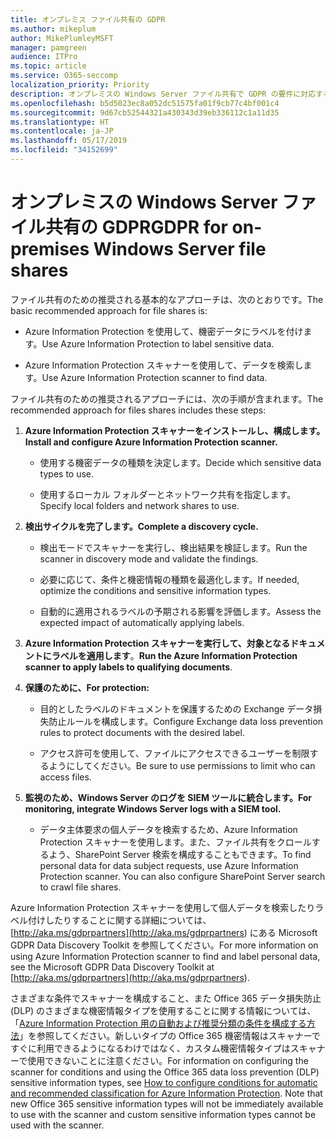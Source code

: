 ```yaml
---
title: オンプレミス ファイル共有の GDPR
ms.author: mikeplum
author: MikePlumleyMSFT
manager: pamgreen
audience: ITPro
ms.topic: article
ms.service: O365-seccomp
localization_priority: Priority
description: オンプレミスの Windows Server ファイル共有で GDPR の要件に対応する方法について説明します。
ms.openlocfilehash: b5d5023ec8a052dc51575fa01f9cb77c4bf001c4
ms.sourcegitcommit: 9d67cb52544321a430343d39eb336112c1a11d35
ms.translationtype: HT
ms.contentlocale: ja-JP
ms.lasthandoff: 05/17/2019
ms.locfileid: "34152699"
---
```

# <a name="gdpr-for-on-premises-windows-server-file-shares"></a><span data-ttu-id="c24da-103">オンプレミスの Windows Server ファイル共有の GDPR</span><span class="sxs-lookup"><span data-stu-id="c24da-103">GDPR for on-premises Windows Server file shares</span></span>

<span data-ttu-id="c24da-104">ファイル共有のための推奨される基本的なアプローチは、次のとおりです。</span><span class="sxs-lookup"><span data-stu-id="c24da-104">The basic recommended approach for file shares is:</span></span>

-   <span data-ttu-id="c24da-105">Azure Information Protection を使用して、機密データにラベルを付けます。</span><span class="sxs-lookup"><span data-stu-id="c24da-105">Use Azure Information Protection to label sensitive data.</span></span>

-   <span data-ttu-id="c24da-106">Azure Information Protection スキャナーを使用して、データを検索します。</span><span class="sxs-lookup"><span data-stu-id="c24da-106">Use Azure Information Protection scanner to find data.</span></span>

<span data-ttu-id="c24da-107">ファイル共有のための推奨されるアプローチには、次の手順が含まれます。</span><span class="sxs-lookup"><span data-stu-id="c24da-107">The recommended approach for files shares includes these steps:</span></span>

1.  <span data-ttu-id="c24da-108">**Azure Information Protection スキャナーをインストールし、構成します。**</span><span class="sxs-lookup"><span data-stu-id="c24da-108">**Install and configure Azure Information Protection scanner.**</span></span>

    -   <span data-ttu-id="c24da-109">使用する機密データの種類を決定します。</span><span class="sxs-lookup"><span data-stu-id="c24da-109">Decide which sensitive data types to use.</span></span>

    -   <span data-ttu-id="c24da-110">使用するローカル フォルダーとネットワーク共有を指定します。</span><span class="sxs-lookup"><span data-stu-id="c24da-110">Specify local folders and network shares to use.</span></span>

2.  <span data-ttu-id="c24da-111">**検出サイクルを完了します。**</span><span class="sxs-lookup"><span data-stu-id="c24da-111">**Complete a discovery cycle.**</span></span>

    -   <span data-ttu-id="c24da-112">検出モードでスキャナーを実行し、検出結果を検証します。</span><span class="sxs-lookup"><span data-stu-id="c24da-112">Run the scanner in discovery mode and validate the findings.</span></span>

    -   <span data-ttu-id="c24da-113">必要に応じて、条件と機密情報の種類を最適化します。</span><span class="sxs-lookup"><span data-stu-id="c24da-113">If needed, optimize the conditions and sensitive information types.</span></span>

    -   <span data-ttu-id="c24da-114">自動的に適用されるラベルの予期される影響を評価します。</span><span class="sxs-lookup"><span data-stu-id="c24da-114">Assess the expected impact of automatically applying labels.</span></span>

3.  <span data-ttu-id="c24da-115">**Azure Information Protection スキャナーを実行して、対象となるドキュメントにラベルを適用します**。</span><span class="sxs-lookup"><span data-stu-id="c24da-115">**Run the Azure Information Protection scanner to apply labels to qualifying documents**.</span></span>

4.  <span data-ttu-id="c24da-116">**保護のために、**</span><span class="sxs-lookup"><span data-stu-id="c24da-116">**For protection:**</span></span>

    -   <span data-ttu-id="c24da-117">目的としたラベルのドキュメントを保護するための Exchange データ損失防止ルールを構成します。</span><span class="sxs-lookup"><span data-stu-id="c24da-117">Configure Exchange data loss prevention rules to protect documents with the desired label.</span></span>

    -   <span data-ttu-id="c24da-118">アクセス許可を使用して、ファイルにアクセスできるユーザーを制限するようにしてください。</span><span class="sxs-lookup"><span data-stu-id="c24da-118">Be sure to use permissions to limit who can access files.</span></span>

5.  <span data-ttu-id="c24da-119">**監視のため、Windows Server のログを SIEM ツールに統合します。**</span><span class="sxs-lookup"><span data-stu-id="c24da-119">**For monitoring, integrate Windows Server logs with a SIEM tool.**</span></span>

    -   <span data-ttu-id="c24da-p101">データ主体要求の個人データを検索するため、Azure Information Protection スキャナーを使用します。また、ファイル共有をクロールするよう、SharePoint Server 検索を構成することもできます。</span><span class="sxs-lookup"><span data-stu-id="c24da-p101">To find personal data for data subject requests, use Azure Information Protection scanner. You can also configure SharePoint Server search to crawl file shares.</span></span>

<span data-ttu-id="c24da-122">Azure Information Protection スキャナーを使用して個人データを検索したりラベル付けしたりすることに関する詳細については、[http://aka.ms/gdprpartners](<http://aka.ms/gdprpartners>) にある Microsoft GDPR Data Discovery Toolkit を参照してください。</span><span class="sxs-lookup"><span data-stu-id="c24da-122">For more information on using Azure Information Protection scanner to find and label personal data, see the Microsoft GDPR Data Discovery Toolkit at [http://aka.ms/gdprpartners](<http://aka.ms/gdprpartners>).</span></span>

<span data-ttu-id="c24da-p102">さまざまな条件でスキャナーを構成すること、また Office 365 データ損失防止 (DLP) のさまざまな機密情報タイプを使用することに関する情報については、「[Azure Information Protection 用の自動および推奨分類の条件を構成する方法](https://docs.microsoft.com/ja-JP/information-protection/deploy-use/configure-policy-classification)」を参照してください。新しいタイプの Office 365 機密情報はスキャナーですぐに利用できるようになるわけではなく、カスタム機密情報タイプはスキャナーで使用できないことに注意ください。</span><span class="sxs-lookup"><span data-stu-id="c24da-p102">For information on configuring the scanner for conditions and using the Office 365 data loss prevention (DLP) sensitive information types, see [How to configure conditions for automatic and recommended classification for Azure Information Protection](https://docs.microsoft.com/en-us/information-protection/deploy-use/configure-policy-classification). Note that new Office 365 sensitive information types will not be immediately available to use with the scanner and custom sensitive information types cannot be used with the scanner.</span></span>
